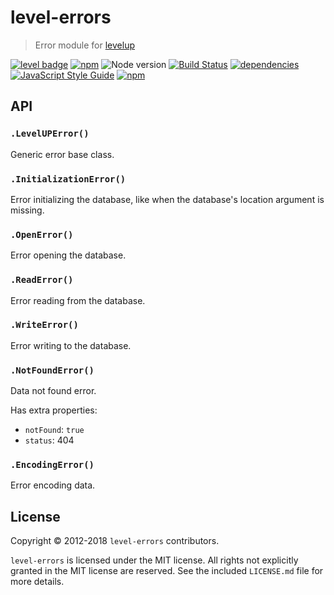 # level-errors

> Error module for [levelup][levelup]

[![level badge][level-badge]](https://github.com/level/awesome)
[![npm](https://img.shields.io/npm/v/level-errors.svg)](https://www.npmjs.com/package/level-errors)
![Node version](https://img.shields.io/node/v/level-errors.svg)
[![Build Status](https://travis-ci.org/Level/errors.svg)](https://travis-ci.org/Level/errors)
[![dependencies](https://david-dm.org/Level/level.svg)](https://david-dm.org/level/level)
[![JavaScript Style Guide](https://img.shields.io/badge/code_style-standard-brightgreen.svg)](https://standardjs.com)
[![npm](https://img.shields.io/npm/dm/level-errors.svg)](https://www.npmjs.com/package/level-errors)

## API

### `.LevelUPError()`

Generic error base class.

### `.InitializationError()`

Error initializing the database, like when the database's location argument is missing.

### `.OpenError()`

Error opening the database.

### `.ReadError()`

Error reading from the database.

### `.WriteError()`

Error writing to the database.

### `.NotFoundError()`

Data not found error.

Has extra properties:

- `notFound`: `true`
- `status`: 404

### `.EncodingError()`

Error encoding data.

## License

Copyright &copy; 2012-2018 `level-errors` contributors.

`level-errors` is licensed under the MIT license. All rights not explicitly granted in the MIT license are reserved. See the included `LICENSE.md` file for more details.

[level-badge]: http://leveldb.org/img/badge.svg
[levelup]: https://github.com/level/levelup
